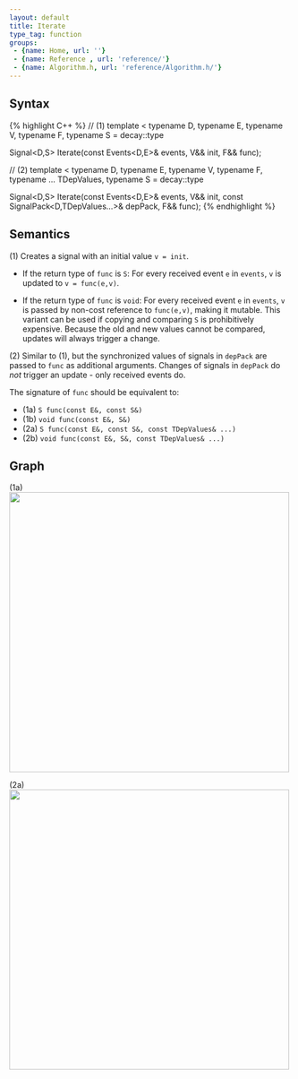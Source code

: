 ```yaml
---
layout: default
title: Iterate
type_tag: function
groups: 
 - {name: Home, url: ''}
 - {name: Reference , url: 'reference/'}
 - {name: Algorithm.h, url: 'reference/Algorithm.h/'}
---
```

## Syntax
{% highlight C++ %}
// (1)
template
<
    typename D,
    typename E,
    typename V,
    typename F,
    typename S = decay<V>::type
>
Signal<D,S> Iterate(const Events<D,E>& events, V&& init, F&& func); 

// (2)
template
<
    typename D,
    typename E,
    typename V,
    typename F,
    typename ... TDepValues,
    typename S = decay<V>::type
>
Signal<D,S> Iterate(const Events<D,E>& events, V&& init,
                    const SignalPack<D,TDepValues...>& depPack, F&& func); 
{% endhighlight %}

## Semantics
(1) Creates a signal with an initial value `v = init`.

- If the return type of `func` is `S`: For every received event `e` in `events`, `v` is updated to `v = func(e,v)`.

- If the return type of `func` is `void`: For every received event `e` in `events`, `v` is passed by non-cost reference to `func(e,v)`, making it mutable.
  This variant can be used if copying and comparing `S` is prohibitively expensive.
  Because the old and new values cannot be compared, updates will always trigger a change.

(2) Similar to (1), but the synchronized values of signals in `depPack` are passed to `func` as additional arguments. Changes of signals in `depPack` do _not_ trigger an update - only received events do.

The signature of `func` should be equivalent to:

* (1a) `S func(const E&, const S&)`
* (1b) `void func(const E&, S&)`
* (2a) `S func(const E&, const S&, const TDepValues& ...)`
* (2b) `void func(const E&, S&, const TDepValues& ...)`

## Graph
(1a) <br/>
<img src="{{ site.baseurl }}/media/flow_iterate.png" width="500px" />

(2a) <br/>
<img src="{{ site.baseurl }}/media/flow_iterate2.png" width="500px" />
